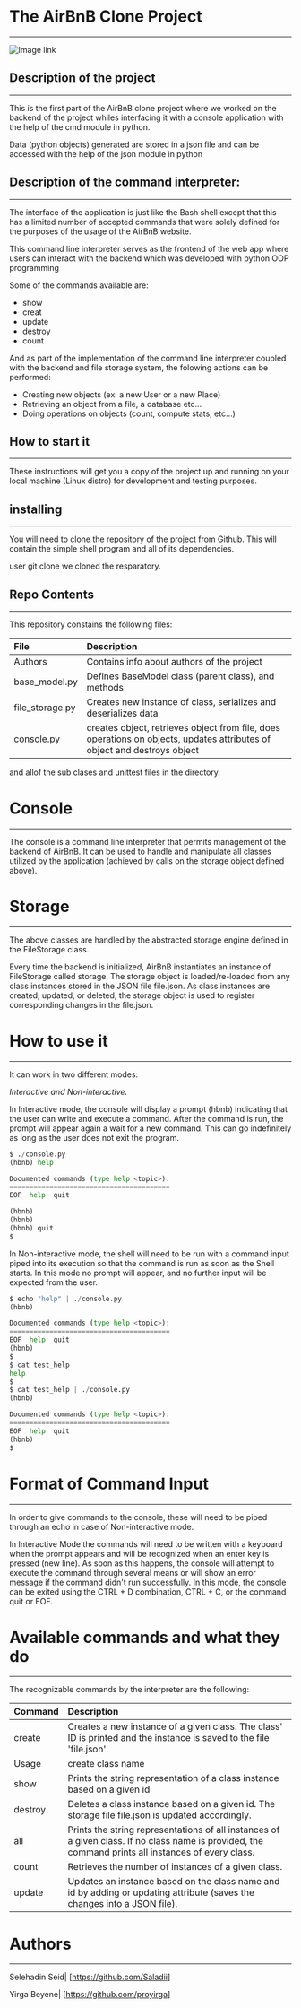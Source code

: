 # The AirBnB Clone Project

___

![Image link](https://cbi-blog.s3.amazonaws.com/blog/wp-content/uploads/2015/06/airbnb_logo_detail.png)

## Description of the project
___

This is the first part of the AirBnB clone project where we worked on the backend of the project whiles interfacing it with a console application with the help of the cmd module in python.

Data (python objects) generated are stored in a json file and can be accessed with the help of the json module in python

## Description of the command interpreter:
___
The interface of the application is just like the Bash shell except that this has a limited number of accepted commands that were solely defined for the purposes of the usage of the AirBnB website.

This command line interpreter serves as the frontend of the web app where users can interact with the backend which was developed with python OOP programming

Some of the commands available are:

- show
- creat
- update
- destroy
- count

And as part of the implementation of the command line interpreter coupled with the backend and file storage system, the folowing actions can be performed:

- Creating new objects (ex: a new User or a new Place)
- Retrieving an object from a file, a database etc…
- Doing operations on objects (count, compute stats, etc…)

## How to start it
___
These instructions will get you a copy of the project up and running on your local machine (Linux distro) for development and testing purposes.

## installing
___
You will need to clone the repository of the project from Github. This will contain the simple shell program and all of its dependencies.

user git clone we cloned the resparatory.
## Repo Contents
___

This repository constains the following files:

|File| Description|
|:-------|:-------|
|Authors| Contains info about authors of the project|
|base_model.py| Defines BaseModel class (parent class), and methods|
|file_storage.py|Creates new instance of class, serializes and deserializes data|
|console.py|  creates object, retrieves object from file, does operations on objects, updates attributes of object and destroys object|

and allof the sub clases and unittest files in the directory.

# Console
___
The console is a command line interpreter that permits management of the backend of AirBnB. It can be used to handle and manipulate all classes utilized by the application (achieved by calls on the storage object defined above).

# Storage
___
The above classes are handled by the abstracted storage engine defined in the FileStorage class.

Every time the backend is initialized, AirBnB instantiates an instance of FileStorage called storage. The storage object is loaded/re-loaded from any class instances stored in the JSON file file.json. As class instances are created, updated, or deleted, the storage object is used to register corresponding changes in the file.json.

# How to use it
____
It can work in two different modes:

_Interactive and Non-interactive._

In Interactive mode, the console will display a prompt (hbnb) indicating that the user can write and execute a command. After the command is run, the prompt will appear again a wait for a new command. This can go indefinitely as long as the user does not exit the program.

```python
$ ./console.py
(hbnb) help

Documented commands (type help <topic>):
========================================
EOF  help  quit

(hbnb) 
(hbnb) 
(hbnb) quit
$
```
In Non-interactive mode, the shell will need to be run with a command input piped into its execution so that the command is run as soon as the Shell starts. In this mode no prompt will appear, and no further input will be expected from the user.

```python
$ echo "help" | ./console.py
(hbnb)

Documented commands (type help <topic>):
========================================
EOF  help  quit
(hbnb) 
$
$ cat test_help
help
$
$ cat test_help | ./console.py
(hbnb)

Documented commands (type help <topic>):
========================================
EOF  help  quit
(hbnb) 
$
```

# Format of Command Input
___

In order to give commands to the console, these will need to be piped through an echo in case of Non-interactive mode.

In Interactive Mode the commands will need to be written with a keyboard when the prompt appears and will be recognized when an enter key is pressed (new line). As soon as this happens, the console will attempt to execute the command through several means or will show an error message if the command didn't run successfully. In this mode, the console can be exited using the CTRL + D combination, CTRL + C, or the command quit or EOF.

# Available commands and what they do
___

The recognizable commands by the interpreter are the following:

|Command| Description|
|:------|:-----------|
|create| Creates a new instance of a given class. The class' ID is printed and the instance is saved to the file 'file.json'.|
|Usage| create class name|
|show| Prints the string representation of a class instance based on a given id|
|destroy| Deletes a class instance based on a given id. The storage file file.json is updated accordingly.
|all| Prints the string representations of all instances of a given class. If no class name is provided, the command prints all instances of every class.|
|count| Retrieves the number of instances of a given class.|
|update| Updates an instance based on the class name and id by adding or updating attribute (saves the changes into a JSON file).|
# Authors
___
Selehadin Seid|  [https://github.com/Saladii]

Yirga Beyene|  [https://github.com/proyirga]